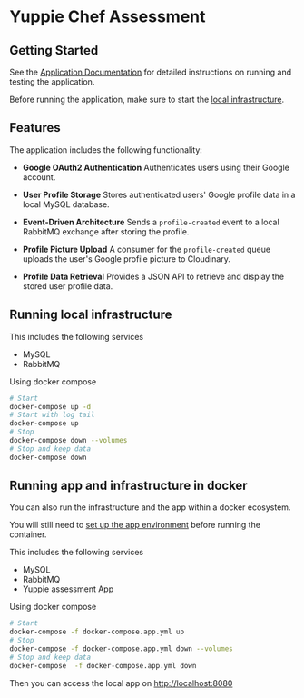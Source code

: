 # Yuppie Chef Assessment

## Getting Started

See the [Application Documentation](app/README.md) for detailed instructions on running and testing the application.

Before running the application, make sure to start the [local infrastructure](#running-local-infrastructure).

## Features

The application includes the following functionality:

- **Google OAuth2 Authentication**
  Authenticates users using their Google account.

- **User Profile Storage**
  Stores authenticated users' Google profile data in a local MySQL database.

- **Event-Driven Architecture**
  Sends a `profile-created` event to a local RabbitMQ exchange after storing the profile.

- **Profile Picture Upload**
  A consumer for the `profile-created` queue uploads the user's Google profile picture to Cloudinary.

- **Profile Data Retrieval**
  Provides a JSON API to retrieve and display the stored user profile data.

## Running local infrastructure

This includes the following services
- MySQL
- RabbitMQ

Using docker compose

```bash
# Start
docker-compose up -d
# Start with log tail
docker-compose up
# Stop
docker-compose down --volumes
# Stop and keep data
docker-compose down
```

## Running app and infrastructure in docker

You can also run the infrastructure and the app within a docker ecosystem.

You will still need to [set up the app environment](./app/README.md#setting-up-the-environment) before running the container.

This includes the following services
- MySQL
- RabbitMQ
- Yuppie assessment App

Using docker compose

```bash
# Start
docker-compose -f docker-compose.app.yml up
# Stop
docker-compose -f docker-compose.app.yml down --volumes
# Stop and keep data
docker-compose  -f docker-compose.app.yml down
```

Then you can access the local app on [http://localhost:8080](http://localhost:8080)
